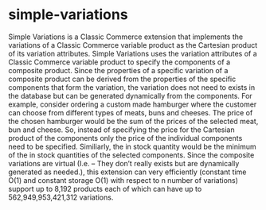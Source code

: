 # simple-variations

Simple Variations is a Classic Commerce extension that implements the variations of a Classic Commerce variable product as the Cartesian product of its variation attributes. Simple Variations uses the variation attributes of a Classic Commerce variable product to specify the components of a composite product. Since the properties of a specific variation of a composite product can be derived from the properties of the specific components that form the variation, the variation does not need to exists in the database but can be generated dynamically from the components. For example, consider ordering a custom made hamburger where the customer can choose from different types of meats, buns and cheeses. The price of the chosen hamburger would be the sum of the prices of the selected meat, bun and cheese. So, instead of specifying the price for the Cartesian product of the components only the price of the individual components need to be specified. Similiarly, the in stock quantity would be the minimum of the in stock quantities of the selected components. Since the composite variations are virtual  (I.e. – They don’t really exists but are dynamically generated as needed.), this extension can very efficiently (constant time O(1) and constant storage O(1) with respect to n number of variations) support up to 8,192 products each of which can have up to 562,949,953,421,312 variations.
